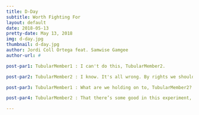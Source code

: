 ```yaml
---
title: D-Day
subtitle: Worth Fighting For
layout: default
date: 2018-05-13
pretty-date: May 13, 2018
img: d-day.jpg
thumbnail: d-day.jpg
author: Jordi Coll Ortega feat. Samwise Gamgee
author-url: #

post-par1: TubularMember1 : I can't do this, TubularMember2.

post-par2: TubularMember2 : I know. It's all wrong. By rights we shouldn't even be here. But we are. It's like in the great stories TubularMember1. The ones that really mattered. Full of darkness and danger they were, and sometimes you didn't want to know the end. Because how could the end be happy? How could the world go back to the way it was when so much bad happened? But in the end, it's only a passing thing, this shadow. Even darkness must pass. A new day will come. And when the sun shines, it will shine out the clearer. Those were the stories that stayed with you. That meant something. Even if you were too small to understand why. But I think, TubularMember1, I do understand. I know now. Folk in those stories had lots of chances of turning back only they didn’t. Because they were holding on to something.

post-par3: TubularMember1 : What are we holding on to, TubularMember2?

post-par4: TubularMember2 : That there’s some good in this experiment, TubularMember1. And it’s worth fighting for.

---
```

